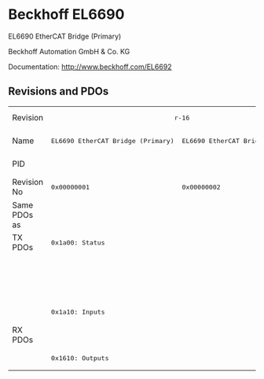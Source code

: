 # Beckhoff EL6690

EL6690 EtherCAT Bridge (Primary)

Beckhoff Automation GmbH & Co. KG

Documentation: <a href="http://www.beckhoff.com/EL6692">http://www.beckhoff.com/EL6692</a>

## Revisions and PDOs
<table>
<tr >
<td class="first">Revision</td>
<td  colspan=2 align="center"><pre>r-16</pre></td>
<td  colspan=2 align="center"><pre>r0</pre></td>
<td  colspan=2 align="center"><pre>r1</pre></td>
<td ><pre>r2</pre></td>
<td ><pre>r3</pre></td>
</tr>
<tr >
<td class="first">Name</td>
<td ><pre>EL6690 EtherCAT Bridge (Primary)</pre></td>
<td ><pre>EL6690 EtherCAT Bridge (Secondary)</pre></td>
<td ><pre>EL6690 EtherCAT Bridge terminal (Primary)</pre></td>
<td ><pre>EL6690 EtherCAT Bridge terminal (Secondary)</pre></td>
<td ><pre>EL6690 EtherCAT Bridge terminal (Primary)</pre></td>
<td  colspan=3 align="center"><pre>EL6690 EtherCAT Bridge terminal (Secondary)</pre></td>
</tr>
<tr >
<td class="first">PID</td>
<td  colspan=8 align="center"><pre>0x1a223052</pre></td>
</tr>
<tr >
<td class="first">Revision No</td>
<td ><pre>0x00000001</pre></td>
<td ><pre>0x00000002</pre></td>
<td ><pre>0x00100001</pre></td>
<td ><pre>0x00100002</pre></td>
<td ><pre>0x00110001</pre></td>
<td ><pre>0x00110002</pre></td>
<td ><pre>0x00120002</pre></td>
<td ><pre>0x00130002</pre></td>
</tr>
<tr >
<td class="first">Same PDOs as</td>
<td  colspan=8 align="center"></td>
</tr>
<tr class="txpdo pdosection">
<td class="first" rowspan=4 valign=top>TX PDOs</td>
<td colspan=2 align="left"><pre>0x1a00: Status</pre></td>
<td></td>
<td><pre>0x1a00: Status</pre></td>
<td></td>
<td colspan=3 align="left"><pre>0x1a00: Status</pre></td>
<td></td>
</tr>
<tr class="txpdo pdosection">
<td class="first" colspan=2 align="left"></td>
<td ><pre>0x1a01: Status</pre></td>
<td ></td>
<td ><pre>0x1a01: Status</pre></td>
<td  colspan=3 align="left"></td>
</tr>
<tr class="txpdo pdosection">
<td class="first" colspan=2 align="left"></td>
<td ><pre>0x1a00: Inputs</pre></td>
<td ></td>
<td ><pre>0x1a00: Inputs</pre></td>
<td  colspan=3 align="left"></td>
</tr>
<tr class="txpdo pdosection">
<td class="first" colspan=2 align="left"><pre>0x1a10: Inputs</pre></td>
<td ></td>
<td ><pre>0x1a10: Inputs</pre></td>
<td ></td>
<td  colspan=3 align="left"><pre>0x1a10: Inputs</pre></td>
</tr>
<tr class="rxpdo pdosection">
<td class="first" rowspan=2 valign=top>RX PDOs</td>
<td colspan=2 align="left"></td>
<td><pre>0x1600: Outputs</pre></td>
<td></td>
<td><pre>0x1600: Outputs</pre></td>
<td colspan=4 align="left"></td>
</tr>
<tr class="rxpdo pdosection">
<td class="first" colspan=2 align="left"><pre>0x1610: Outputs</pre></td>
<td ></td>
<td ><pre>0x1610: Outputs</pre></td>
<td ></td>
<td  colspan=3 align="left"><pre>0x1610: Outputs</pre></td>
</tr>
</table>
